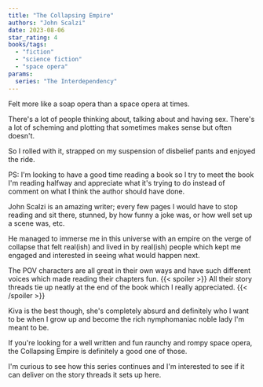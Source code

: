 ```yaml
---
title: "The Collapsing Empire"
authors: "John Scalzi"
date: 2023-08-06
star_rating: 4
books/tags:
  - "fiction"
  - "science fiction"
  - "space opera"
params:
  series: "The Interdependency"
---
```


Felt more like a soap opera than a space opera at times.

There's a lot of people thinking about, talking about and having sex. There's a
lot of scheming and plotting that sometimes makes sense but often doesn't.

So I rolled with it, strapped on my suspension of disbelief pants and enjoyed
the ride.

<!--more-->

PS: I'm looking to have a good time reading a book so I try to meet the book I'm
reading halfway and appreciate what it's trying to do instead of comment on what
I think the author should have done.

John Scalzi is an amazing writer; every few pages I would have to stop reading
and sit there, stunned, by how funny a joke was, or how well set up a scene was,
etc.

He managed to immerse me in this universe with an empire on the verge of
collapse that felt real(ish) and lived in by real(ish) people which kept me
engaged and interested in seeing what would happen next.

The POV characters are all great in their own ways and have such different
voices which made reading their chapters fun. {{< spoiler >}} All their story
threads tie up neatly at the end of the book which I really appreciated.
{{< /spoiler >}}

Kiva is the best though, she's completely absurd and definitely who I want to be
when I grow up and become the rich nymphomaniac noble lady I'm meant to be.

If you're looking for a well written and fun raunchy and rompy space opera, the
Collapsing Empire is definitely a good one of those.

I'm curious to see how this series continues and I'm interested to see if it can
deliver on the story threads it sets up here.
